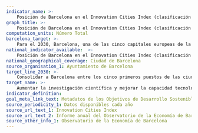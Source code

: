 ```yaml
---
indicator_name: >-
    Posición de Barcelona en el Innovation Cities Index (clasificación europea)
graph_title: >-
    Posición de Barcelona en el Innovation Cities Index (clasificación europea)
computation_units: Número Total
barcelona_target: >-
    Para el 2030, Barcelona, una de las cinco capitales europeas de la ciencia y la innovación
national_indicator_available:  >-
    Posición de Barcelona en el Innovation Cities Index (clasificación europea)
national_geographical_coverage: Ciudad de Barcelona 
source_organisation_1: Ayuntamiento de Barcelona
target_line_2030: >-
    Consolidar a Barcelona entre los cinco primeros puestos de las ciudades europeas en el Innovation Cities Index
target_name: >-
    Aumentar la investigación científica y mejorar la capacidad tecnológica de los sectores industriales de todos los países, en particular los países en desarrollo, entre otros métodos, fomentando la innovación y aumentando sustancialmente, de aquí al 2030, el número de personas que trabajan en el campo de la investigación y el desarrollo por cada millón de habitantes, así como el gasto en investigación y desarrollo de los sectores público y privado
indicator_definition:
goal_meta_link_text: Metadatos de los Objetivos de Desarrollo Sostenible de las Naciones Unidas (pdf 894kB)
source_periodicity_1: Datos disponibles cada año
source_url_text_1: Innovation Cities Index
source_url_text_2: Informe anual del Observatorio de la Economía de Barcelona
source_other_info_1: Observatorio de la Economía de Barcelona
---
```

